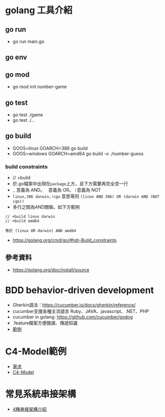 # golang 工具介紹
## go run 
* go run main.go
## go env
## go mod
* go mod init number-game 
## go test
* go test ./game
* go test ./... 
## go build
* GOOS=linux GOARCH=386 go build
* GOOS=windows GOARCH=amd64 go build -o ./number-guess
### build constraints
* // +build
* 於.go檔案中出現在`package`上方，且下方需要再完全空一行
* `,` 意義為 AND。 ` `意義為 OR。 `!`意義為 NOT
* `linux,386 darwin,!cgo` 意思等同 `(linux AND 386) OR (darwin AND (NOT cgo))`
* 多行之間為AND關聯。如下方範例
```
// +build linux darwin
// +build amd64

等於 (linux OR darwin) AND amd64
```
* https://golang.org/cmd/go/#hdr-Build_constraints

## 參考資料
* https://golang.org/doc/install/source

# BDD behavior-driven development
* Gherkin語法：https://cucumber.io/docs/gherkin/reference/
* cucumber支援各種主流語言 Ruby、JAVA、javascript、.NET、PHP
* cucumber in golang: https://github.com/cucumber/godog
* .feature檔案方便閱讀、傳遞知識
* [範例](./game/features/game.feature)

# C4-Model範例
* [需求](./svcnotify/docs/req.md)
* [C4-Model](./svcnotify/docs/c4.md)

# 常見系統串接架構
* [4種串接架構介紹](./api-server/arch.MD) 

